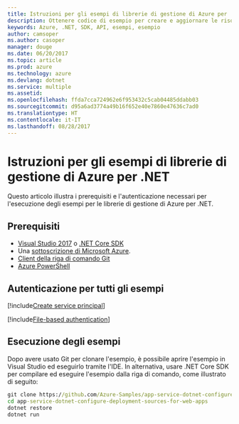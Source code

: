 ```yaml
---
title: Istruzioni per gli esempi di librerie di gestione di Azure per .NET
description: Ottenere codice di esempio per creare e aggiornare le risorse con le librerie di gestione di Azure management per .NET.
keywords: Azure, .NET, SDK, API, esempi, esempio
author: camsoper
ms.author: casoper
manager: douge
ms.date: 06/20/2017
ms.topic: article
ms.prod: azure
ms.technology: azure
ms.devlang: dotnet
ms.service: multiple
ms.assetid: 
ms.openlocfilehash: ffda7cca724962e6f953432c5cab04485ddabb03
ms.sourcegitcommit: d95a6ad3774a49b16f652e40e7860e47636c7ad0
ms.translationtype: HT
ms.contentlocale: it-IT
ms.lasthandoff: 08/28/2017
---
```

# <a name="azure-management-libraries-for-net-sample-instructions"></a>Istruzioni per gli esempi di librerie di gestione di Azure per .NET

Questo articolo illustra i prerequisiti e l'autenticazione necessari per l'esecuzione degli esempi per le librerie di gestione di Azure per .NET.

## <a name="prerequisties"></a>Prerequisiti 

* [Visual Studio 2017](https://www.visualstudio.com/vs/) o [.NET Core SDK](https://www.microsoft.com/net/download/core)
* Una [sottoscrizione di Microsoft Azure](https://azure.microsoft.com/free/).
* [Client della riga di comando Git](https://git-scm.com/)
* [Azure PowerShell](https://docs.microsoft.com/en-us/powershell/azure/install-azurerm-ps)

## <a name="authentication-for-all-samples"></a>Autenticazione per tutti gli esempi

[!include[Create service principal](includes/create-sp.md)]

[!include[File-based authentication](includes/file-based-auth.md)]

## <a name="running-the-samples"></a>Esecuzione degli esempi

Dopo avere usato Git per clonare l'esempio, è possibile aprire l'esempio in Visual Studio ed eseguirlo tramite l'IDE.  In alternativa, usare .NET Core SDK per compilare ed eseguire l'esempio dalla riga di comando, come illustrato di seguito:

```cmd
git clone https://github.com/Azure-Samples/app-service-dotnet-configure-deployment-sources-for-web-apps.git
cd app-service-dotnet-configure-deployment-sources-for-web-apps
dotnet restore
dotnet run
```